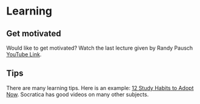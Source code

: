 # Learning

## Get motivated

Would like to get motivated? Watch the last lecture given by Randy Pausch 
[YouTube Link](https://www.youtube.com/watch?v=ji5_MqicxSo).

## Tips
There are many learning tips. Here is an example:
[12 Study Habits to Adopt Now](https://www.youtube.com/watch?v=Ip3ppacgV94).
Socratica has good videos on many other subjects.  

